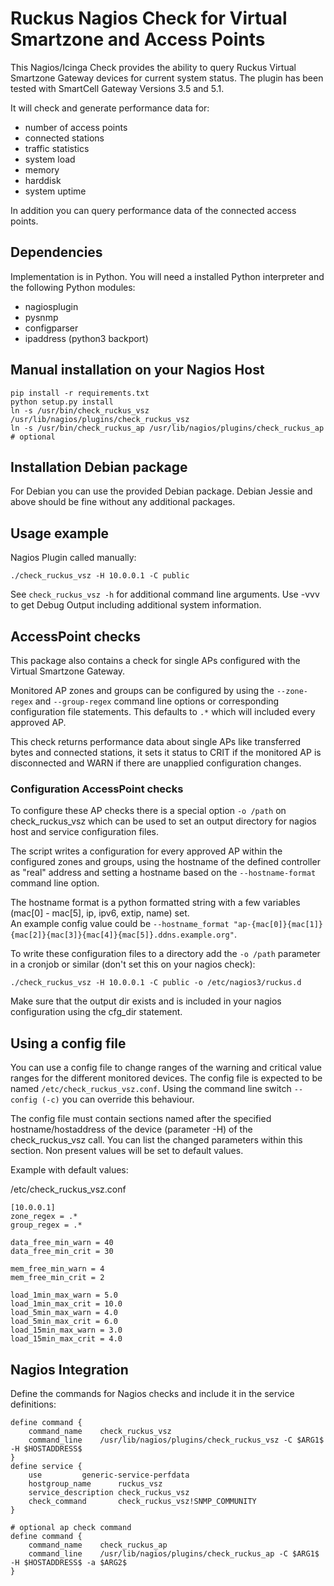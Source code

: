 # Ruckus Nagios Check for Virtual Smartzone and Access Points

This Nagios/Icinga Check provides the ability to query Ruckus Virtual Smartzone Gateway devices for current system status.
The plugin has been tested with SmartCell Gateway Versions 3.5 and 5.1.

It will check and generate performance data for:

- number of access points
- connected stations
- traffic statistics
- system load
- memory
- harddisk
- system uptime
 
In addition you can query performance data of the connected access points. 
 
## Dependencies

Implementation is in Python. You will need a installed Python interpreter and the following Python modules:
  
- nagiosplugin
- pysnmp
- configparser
- ipaddress (python3 backport)

## Manual installation on your Nagios Host
```Shell
pip install -r requirements.txt
python setup.py install
ln -s /usr/bin/check_ruckus_vsz /usr/lib/nagios/plugins/check_ruckus_vsz
ln -s /usr/bin/check_ruckus_ap /usr/lib/nagios/plugins/check_ruckus_ap # optional
```

## Installation Debian package

For Debian you can use the provided Debian package. Debian Jessie and above should be fine without any additional packages. 

## Usage example

Nagios Plugin called manually:

```Shell
./check_ruckus_vsz -H 10.0.0.1 -C public
```

See `check_ruckus_vsz -h` for additional command line arguments. Use -vvv to get Debug Output including additional system information.

## AccessPoint checks

This package also contains a check for single APs configured with the Virtual Smartzone Gateway.

Monitored AP zones and groups can be configured by using the `--zone-regex` and `--group-regex` command line options or corresponding configuration file statements. 
This defaults to `.*` which will included every approved AP.

This check returns performance data about single APs like transferred bytes and connected stations,
it sets it status to CRIT if the monitored AP is disconnected and WARN if there are unapplied configuration changes.

### Configuration AccessPoint checks

To configure these AP checks there is a special option `-o /path` on check_ruckus_vsz which can be used to set
an output directory for nagios host and service configuration files.

The script writes a configuration for every approved AP within the configured zones and groups,
using the hostname of the defined controller as "real" address and setting a hostname based on the
`--hostname-format` command line option.

The hostname format is a python formatted string with a few variables (mac[0] - mac[5], ip, ipv6, extip, name) set.  
An example config value could be `--hostname_format "ap-{mac[0]}{mac[1]}{mac[2]}{mac[3]}{mac[4]}{mac[5]}.ddns.example.org"`.

To write these configuration files to a directory add the `-o /path` parameter in a cronjob or similar (don't set this on your nagios check):

```Shell
./check_ruckus_vsz -H 10.0.0.1 -C public -o /etc/nagios3/ruckus.d
```

Make sure that the output dir exists and is included in your nagios configuration using the cfg_dir statement. 

## Using a config file

You can use a config file to change ranges of the warning and critical value ranges for the different monitored devices. 
The config file is expected to be named `/etc/check_ruckus_vsz.conf`. Using the command line switch `--config (-c)` you can override this behaviour.

The config file must contain sections named after the specified hostname/hostaddress of the device (parameter -H) of the check_ruckus_vsz call.
You can list the changed parameters within this section. Non present values will be set to default values.

Example with default values:

/etc/check_ruckus_vsz.conf

```
[10.0.0.1]
zone_regex = .*
group_regex = .*

data_free_min_warn = 40
data_free_min_crit = 30

mem_free_min_warn = 4
mem_free_min_crit = 2

load_1min_max_warn = 5.0
load_1min_max_crit = 10.0
load_5min_max_warn = 4.0
load_5min_max_crit = 6.0
load_15min_max_warn = 3.0
load_15min_max_crit = 4.0
```

## Nagios Integration

Define the commands for Nagios checks and include it in the service definitions:

```
define command {
	command_name	check_ruckus_vsz
	command_line	/usr/lib/nagios/plugins/check_ruckus_vsz -C $ARG1$ -H $HOSTADDRESS$
}
define service {
	use			generic-service-perfdata
	hostgroup_name		ruckus_vsz
	service_description	check_ruckus_vsz
	check_command		check_ruckus_vsz!SNMP_COMMUNITY
}

# optional ap check command
define command {
	command_name	check_ruckus_ap
	command_line	/usr/lib/nagios/plugins/check_ruckus_ap -C $ARG1$ -H $HOSTADDRESS$ -a $ARG2$
}
```
